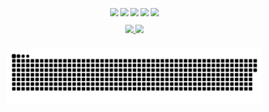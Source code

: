 <div align="center">
  
  <a href="https://www.instagram.com/dzntzs/" target="_blank"><img src="https://img.shields.io/badge/-Instagram-%23E4405F?style=for-the-badge&logo=instagram&logoColor=white" target="_blank"></a>
 	<a href="https://www.linkedin.com/in/emilly-dantas-de-paula-e-silva-7b3345203/" target="_blank"><img src="https://img.shields.io/badge/LinkedIn-0077B5?style=for-the-badge&logo=linkedin&logoColor=white" target="_blank"></a>
 <a href="https://www.reddit.com/user/sxtnxdd" target="_blank"><img src="https://img.shields.io/badge/Reddit-FF4500?style=for-the-badge&logo=reddit&logoColor=white" target="_blank"></a> 
  <a href = "mailto:emillydpes@gmail.com"><img src="https://img.shields.io/badge/-Gmail-%23333?style=for-the-badge&logo=gmail&logoColor=white" target="_blank"></a>
  <a href = "https://open.spotify.com/user/313g6ar6tqdzwpaf4e4x5plfwyay"><img src="https://img.shields.io/badge/Spotify-1ED760?&style=for-the-badge&logo=spotify&logoColor=white" target="_blank"></a>

  
  <a href="https://github.com/sxtnxd">
  <img height="180em" src="https://github-readme-stats.vercel.app/api?username=sxtnxd&show_icons=true&theme=dracula&include_all_commits=true&count_private=true"/>
  <img height="180em" src="https://github-readme-stats.vercel.app/api/top-langs/?username=sxtnxd&layout=compact&langs_count=7&theme=dracula"/>
  
  
  	
 ##
 
  ![Snake animation](https://github.com/sxtnxd/sxtnxd/blob/output/github-contribution-grid-snake.svg)
 
</div>
